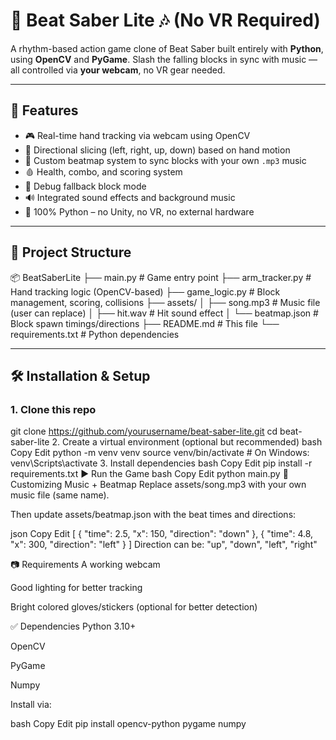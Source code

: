 # 🥽 Beat Saber Lite 🎶 (No VR Required)

A rhythm-based action game clone of Beat Saber built entirely with **Python**, using **OpenCV** and **PyGame**. Slash the falling blocks in sync with music — all controlled via **your webcam**, no VR gear needed.

---

## 🔧 Features

- 🎮 Real-time hand tracking via webcam using OpenCV
- 🔺 Directional slicing (left, right, up, down) based on hand motion
- 🧠 Custom beatmap system to sync blocks with your own `.mp3` music
- 🩸 Health, combo, and scoring system
- 🧪 Debug fallback block mode
- 🔊 Integrated sound effects and background music
- 🐍 100% Python – no Unity, no VR, no external hardware

---

## 📁 Project Structure

📦 BeatSaberLite
├── main.py # Game entry point
├── arm_tracker.py # Hand tracking logic (OpenCV-based)
├── game_logic.py # Block management, scoring, collisions
├── assets/
│ ├── song.mp3 # Music file (user can replace)
│ ├── hit.wav # Hit sound effect
│ └── beatmap.json # Block spawn timings/directions
├── README.md # This file
└── requirements.txt # Python dependencies


---

## 🛠 Installation & Setup

### 1. Clone this repo

git clone https://github.com/yourusername/beat-saber-lite.git
cd beat-saber-lite
2. Create a virtual environment (optional but recommended)
bash
Copy
Edit
python -m venv venv
source venv/bin/activate  # On Windows: venv\\Scripts\\activate
3. Install dependencies
bash
Copy
Edit
pip install -r requirements.txt
▶️ Run the Game
bash
Copy
Edit
python main.py
🎵 Customizing Music + Beatmap
Replace assets/song.mp3 with your own music file (same name).

Then update assets/beatmap.json with the beat times and directions:

json
Copy
Edit
[
  { "time": 2.5, "x": 150, "direction": "down" },
  { "time": 4.8, "x": 300, "direction": "left" }
]
Direction can be: "up", "down", "left", "right"

📷 Requirements
A working webcam

Good lighting for better tracking

Bright colored gloves/stickers (optional for better detection)

✅ Dependencies
Python 3.10+

OpenCV

PyGame

Numpy

Install via:

bash
Copy
Edit
pip install opencv-python pygame numpy
